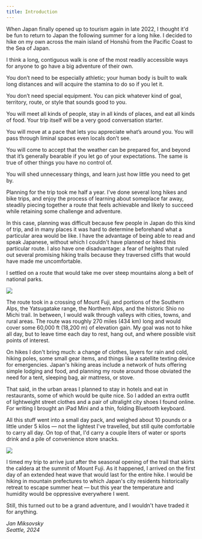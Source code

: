 ```yaml
---
title: Introduction
---
```


When Japan finally opened up to tourism again in late 2022, I thought it'd be fun to return to Japan the following summer for a long hike. I decided to hike on my own across the main island of Honshū from the Pacific Coast to the Sea of Japan.

I think a long, contiguous walk is one of the most readily accessible ways for anyone to go have a big adventure of their own.

You don’t need to be especially athletic; your human body is built to walk long distances and will acquire the stamina to do so if you let it.

You don’t need special equipment. You can pick whatever kind of goal, territory, route, or style that sounds good to you.

You will meet all kinds of people, stay in all kinds of places, and eat all kinds of food. Your trip itself will be a very good conversation starter.

You will move at a pace that lets you appreciate what’s around you. You will pass through liminal spaces even locals don’t see.

You will come to accept that the weather can be prepared for, and beyond that it’s generally bearable if you let go of your expectations. The same is true of other things you have no control of.

You will shed unnecessary things, and learn just how little you need to get by.

Planning for the trip took me half a year. I've done several long hikes and bike trips, and enjoy the process of learning about someplace far away, steadily piecing together a route that feels achievable and likely to succeed while retaining some challenge and adventure.

In this case, planning was difficult because few people in Japan do this kind of trip, and in many places it was hard to determine beforehand what a particular area would be like. I have the advantage of being able to read and speak Japanese, without which I couldn't have planned or hiked this particular route. I also have one disadvantage: a fear of heights that ruled out several promising hiking trails because they traversed cliffs that would have made me uncomfortable.

I settled on a route that would take me over steep mountains along a belt of national parks.

![](./images/map.jpg)

The route took in a crossing of Mount Fuji, and portions of the Southern Alps, the Yatsugatake range, the Northern Alps, and the historic Shio no Michi trail. In between, I would walk through valleys with cities, towns, and rural areas. The route was roughly 270 miles (434 km) long and would cover some 60,000 ft (18,200 m) of elevation gain. My goal was not to hike all day, but to leave time each day to rest, hang out, and where possible visit points of interest.

On hikes I don't bring much: a change of clothes, layers for rain and cold, hiking poles, some small gear items, and things like a satellite texting device for emergencies. Japan's hiking areas include a network of huts offering simple lodging and food, and planning my route around those obviated the need for a tent, sleeping bag, air mattress, or stove.

That said, in the urban areas I planned to stay in hotels and eat in restaurants, some of which would be quite nice. So I added an extra outfit of lightweight street clothes and a pair of ultralight city shoes I found online. For writing I brought an iPad Mini and a thin, folding Bluetooth keyboard.

All this stuff went into a small day pack, and weighed about 10 pounds or a little under 5 kilos — not the lightest I've travelled, but still quite comfortable to carry all day. On top of that, I'd carry a couple liters of water or sports drink and a pile of convenience store snacks.

![](./images/IMG_7947.jpg)

I timed my trip to arrive just after the seasonal opening of the trail that skirts the caldera at the summit of Mount Fuji. As it happened, I arrived on the first day of an extended heat wave that would last for the entire hike. I would be hiking in mountain prefectures to which Japan's city residents historically retreat to escape summer heat — but this year the temperature and humidity would be oppressive everywhere I went.

Still, this turned out to be a grand adventure, and I wouldn't have traded it for anything.

_Jan Miksovsky_<br/>
_Seattle, 2024_
